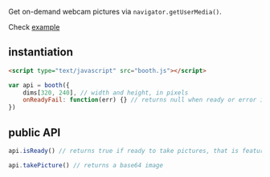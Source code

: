 Get on-demand webcam pictures via `navigator.getUserMedia()`.

Check [example](.)

## instantiation

```html
<script type="text/javascript" src="booth.js"></script>
```

```javascript
var api = booth({
	dims[320, 240], // width and height, in pixels
	onReadyFail: function(err) {} // returns null when ready or error if error occurred
})
```

## public API

```javascript
api.isReady() // returns true if ready to take pictures, that is feature supported and user accepted permissions

api.takePicture() // returns a base64 image
```
